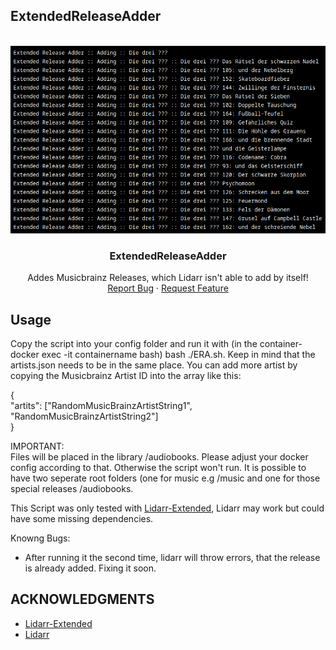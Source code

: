 ## ExtendedReleaseAdder

<br />
<div align="center">
  <a href="https://github.com/Makario1337/ExtendedReleaseAdder">
    <img src="era.png" alt="Logo" width="600" height="300">
  </a>

  <h3 align="center">ExtendedReleaseAdder</h3>

  <p align="center">
    Addes Musicbrainz Releases, which Lidarr isn't able to add by itself!
    <br />
    <a href="https://github.com/Makario1337/ExtendedReleaseAdder/issues">Report Bug</a>
    ·
    <a href="https://github.com/Makario1337/ExtendedReleaseAdder/issues">Request Feature</a>
  </p>
</div>


## Usage
Copy the script into your config folder and run it with (in the container- docker exec -it containername bash) bash ./ERA.sh. Keep in mind that the artists.json needs to be in the same place.
You can add more artist by copying the Musicbrainz Artist ID into the array like this:

{ <br>
  "artits": ["RandomMusicBrainzArtistString1", "RandomMusicBrainzArtistString2"] <br>
} <br>

IMPORTANT:<br>
Files will be placed in the library /audiobooks. Please adjust your docker config according to that. Otherwise the script won't run.
It is possible to have two seperate root folders (one for music e.g /music and one for those special releases /audiobooks.

This Script was only tested with [Lidarr-Extended](https://github.com/RandomNinjaAtk/docker-lidarr-extended), Lidarr may work but could have some missing dependencies.

Knowng Bugs: 
 - After running it the second time, lidarr will throw errors, that the release is already added. Fixing it soon.
 
<!-- ACKNOWLEDGMENTS -->
## ACKNOWLEDGMENTS
* [Lidarr-Extended](https://github.com/RandomNinjaAtk/docker-lidarr-extended)
* [Lidarr](https://github.com/Lidarr/Lidarr)

